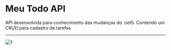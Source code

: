 # Meu Todo API

API desenvolvida para conhecimento das mudanças do .net5. Contendo um CRUD para cadastro de tarefas.

---

![1](https://github.com/JoaoMezzomo/MeuTodoAPI/assets/60244693/68a60809-23c5-4300-ac78-fd2cbdafd8b2)
